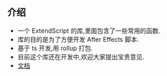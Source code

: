 ## 介绍

- 一个 ExtendScript 的库,里面包含了一些常用的函数.
- 库的目的是为了方便开发 After Effects 脚本.
- 基于 ts 开发,用 rollup 打包.
- 目前这个库还在开发中,欢迎大家提出宝贵意见.
- [文档](https://zhaodaniuu.github.io/zd-es-lib/modules.html)
